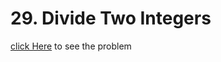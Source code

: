 # 29. Divide Two Integers
[click Here](https://leetcode.com/problems/divide-two-integers/) to see the problem
